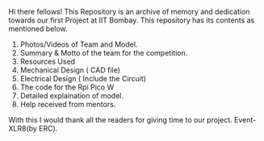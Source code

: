 Hi there fellows! This Repository is an archive of memory and dedication towards our first Project at IIT Bombay.
This repository has its contents as mentioned below.

1. Photos/Videos of Team and Model.
2. Summary & Motto of the team for the competition.
3. Resources Used
4. Mechanical Design ( CAD file)
5. Electrical Design ( Include the Circuit)
6. The code for the Rpi Pico W
7. Detailed explaination of model.
8. Help received from mentors.

With this I would thank all the readers for giving time to our project.
Event- XLR8(by ERC).
